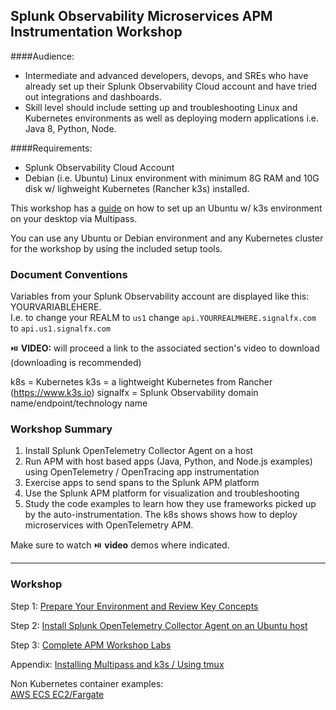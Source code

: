 ## Splunk Observability Microservices APM Instrumentation Workshop

####Audience:
* Intermediate and advanced developers, devops, and SREs who have already set up their Splunk Observability Cloud account and have tried out integrations and dashboards.
* Skill level should include setting up and troubleshooting Linux and Kubernetes environments as well as deploying modern applications i.e. Java 8, Python, Node.

####Requirements:   
* Splunk Observability Cloud Account
*  Debian (i.e. Ubuntu) Linux environment with minimum 8G RAM and 10G disk w/ lighweight Kubernetes (Rancher k3s) installed. 

This workshop has a [guide](./workshop-steps/1-prep.md) on how to set up an Ubuntu w/ k3s environment on your desktop via Multipass.  

You can use any Ubuntu or Debian environment and any Kubernetes cluster for the workshop by using the included setup tools.  

### Document Conventions

Variables from your Splunk Observability account are displayed like this: YOURVARIABLEHERE.   
I.e. to change your REALM to `us1` change `api.YOURREALMHERE.signalfx.com` to `api.us1.signalfx.com`  

:play_or_pause_button: **VIDEO:** will proceed a link to the associated section's video to download (downloading is recommended)  

k8s = Kubernetes
k3s = a lightweight Kubernetes from Rancher (https://www.k3s.io)
signalfx = Splunk Observability domain name/endpoint/technology name

### Workshop Summary

1. Install Splunk OpenTelemetry Collector Agent on a host
2. Run APM with host based apps (Java, Python, and Node.js examples) using OpenTelemetry / OpenTracing app instrumentation
4. Exercise apps to send spans to the Splunk APM platform
5. Use the Splunk APM platform for visualization and troubleshooting
6. Study the code examples to learn how they use frameworks picked up by the auto-instrumentation. The k8s shows shows how to deploy microservices with OpenTelemetry APM. 

Make sure to watch :play_or_pause_button: **video** demos where indicated.

***

### Workshop

Step 1: [Prepare Your Environment and Review Key Concepts](./workshop-steps/1-prep.md)  

Step 2: [Install Splunk OpenTelemetry Collector Agent on an Ubuntu host](./workshop-steps/2-otelagent.md)  

Step 3: [Complete APM Workshop Labs](./workshop-steps/3-workshop-labs.md)  

Appendix: [Installing Multipass and k3s / Using tmux](./workshop-steps/4-appendix.md)

Non Kubernetes container examples:  
[AWS ECS EC2/Fargate ](misc)